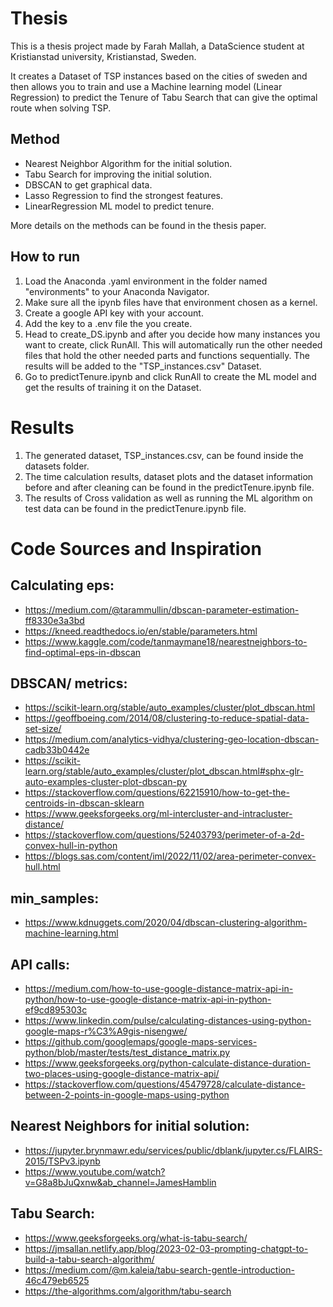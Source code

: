 # Thesis

This is a thesis project made by Farah Mallah, a DataScience student at Kristianstad university, Kristianstad, Sweden.

It creates a Dataset of TSP instances based on the cities of sweden and then allows you to train and use a Machine learning model (Linear Regression) to predict the Tenure of Tabu Search that can give the optimal route when solving TSP.

## Method

- Nearest Neighbor Algorithm for the initial solution.
- Tabu Search for improving the initial solution.
- DBSCAN to get graphical data.
- Lasso Regression to find the strongest features.
- LinearRegression ML model to predict tenure.

More details on the methods can be found in the thesis paper.

## How to run

1. Load the Anaconda .yaml environment in the folder named "environments" to your Anaconda Navigator.
2. Make sure all the ipynb files have that environment chosen as a kernel.
3. Create a google API key with your account.
4. Add the key to a .env file the you create.
5. Head to create_DS.ipynb and after you decide how many instances you want to create, click RunAll. This will automatically run the other needed files that hold the other needed parts and functions sequentially. The results will be added to the "TSP_instances.csv" Dataset.
6. Go to predictTenure.ipynb and click RunAll to create the ML model and get the results of training it on the Dataset.

# Results

1. The generated dataset, TSP_instances.csv, can be found inside the datasets folder.
2. The time calculation results, dataset plots and the dataset information before and after cleaning can be found in the predictTenure.ipynb file.
3. The results of Cross validation as well as running the ML algorithm on test data can be found in the predictTenure.ipynb file.

# Code Sources and Inspiration

## Calculating eps:

- https://medium.com/@tarammullin/dbscan-parameter-estimation-ff8330e3a3bd
- https://kneed.readthedocs.io/en/stable/parameters.html
- https://www.kaggle.com/code/tanmaymane18/nearestneighbors-to-find-optimal-eps-in-dbscan

## DBSCAN/ metrics:

- https://scikit-learn.org/stable/auto_examples/cluster/plot_dbscan.html
- https://geoffboeing.com/2014/08/clustering-to-reduce-spatial-data-set-size/
- https://medium.com/analytics-vidhya/clustering-geo-location-dbscan-cadb33b0442e
- https://scikit-learn.org/stable/auto_examples/cluster/plot_dbscan.html#sphx-glr-auto-examples-cluster-plot-dbscan-py
- https://stackoverflow.com/questions/62215910/how-to-get-the-centroids-in-dbscan-sklearn
- https://www.geeksforgeeks.org/ml-intercluster-and-intracluster-distance/
- https://stackoverflow.com/questions/52403793/perimeter-of-a-2d-convex-hull-in-python
- https://blogs.sas.com/content/iml/2022/11/02/area-perimeter-convex-hull.html

## min_samples:

- https://www.kdnuggets.com/2020/04/dbscan-clustering-algorithm-machine-learning.html

## API calls:

- https://medium.com/how-to-use-google-distance-matrix-api-in-python/how-to-use-google-distance-matrix-api-in-python-ef9cd895303c
- https://www.linkedin.com/pulse/calculating-distances-using-python-google-maps-r%C3%A9gis-nisengwe/
- https://github.com/googlemaps/google-maps-services-python/blob/master/tests/test_distance_matrix.py
- https://www.geeksforgeeks.org/python-calculate-distance-duration-two-places-using-google-distance-matrix-api/
- https://stackoverflow.com/questions/45479728/calculate-distance-between-2-points-in-google-maps-using-python

## Nearest Neighbors for initial solution:

- https://jupyter.brynmawr.edu/services/public/dblank/jupyter.cs/FLAIRS-2015/TSPv3.ipynb
- https://www.youtube.com/watch?v=G8a8bJuQxnw&ab_channel=JamesHamblin

## Tabu Search:

- https://www.geeksforgeeks.org/what-is-tabu-search/
- https://jmsallan.netlify.app/blog/2023-02-03-prompting-chatgpt-to-build-a-tabu-search-algorithm/
- https://medium.com/@m.kaleia/tabu-search-gentle-introduction-46c479eb6525
- https://the-algorithms.com/algorithm/tabu-search
